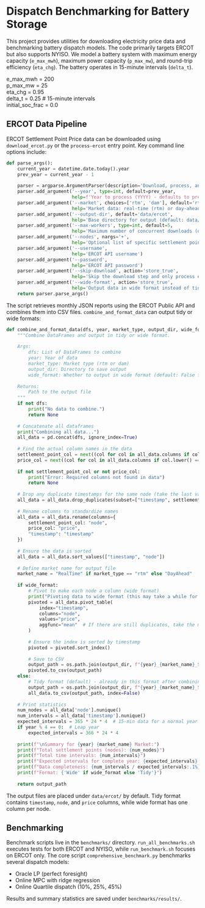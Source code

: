 # Dispatch Benchmarking for Battery Storage

This project provides utilities for downloading electricity price data and benchmarking battery dispatch models. The code primarily targets ERCOT but also supports NYISO. We model a battery system with maximum energy capacity (`e_max_mwh`), maximum power capacity (`p_max_mw`), and round-trip efficiency (`eta_chg`). The battery operates in 15-minute intervals (`delta_t`).

e_max_mwh = 200  
p_max_mw = 25  
eta_chg = 0.95  
delta_t = 0.25  # 15-minute intervals  
initial_soc_frac = 0.0  

## ERCOT Data Pipeline

ERCOT Settlement Point Price data can be downloaded using `download_ercot.py` or the `process-ercot` entry point. Key command line options include:

```python
def parse_args():
    current_year = datetime.date.today().year
    prev_year = current_year - 1
    
    parser = argparse.ArgumentParser(description='Download, process, and combine ERCOT Settlement Point Price data')
    parser.add_argument('--year', type=int, default=prev_year,
                        help=f'Year to process (YYYY) - defaults to previous year ({prev_year})')
    parser.add_argument('--market', choices=['rtm', 'dam'], default='rtm',
                        help='Market data: real-time (rtm) or day-ahead (dam) (default: rtm)')
    parser.add_argument('--output-dir', default='data/ercot',
                        help='Base directory for output (default: data/ercot)')
    parser.add_argument('--max-workers', type=int, default=5,
                        help='Maximum number of concurrent downloads (default: 5)')
    parser.add_argument('--nodes', nargs='+',
                        help='Optional list of specific settlement point nodes to include')
    parser.add_argument('--username',
                        help='ERCOT API username')
    parser.add_argument('--password',
                        help='ERCOT API password')
    parser.add_argument('--skip-download', action='store_true',
                        help='Skip the download step and only process existing files')
    parser.add_argument('--wide-format', action='store_true',
                        help='Output data in wide format instead of tidy format')
    return parser.parse_args()
```

The script retrieves monthly JSON reports using the ERCOT Public API and combines them into CSV files. `combine_and_format_data` can output tidy or wide formats:

```python
def combine_and_format_data(dfs, year, market_type, output_dir, wide_format=False):
    """Combine DataFrames and output in tidy or wide format.
    
    Args:
        dfs: List of DataFrames to combine
        year: Year of data
        market_type: Market type (rtm or dam)
        output_dir: Directory to save output
        wide_format: Whether to output in wide format (default: False for tidy format)
        
    Returns:
        Path to the output file
    """
    if not dfs:
        print("No data to combine.")
        return None
    
    # Concatenate all dataframes
    print("Combining all data...")
    all_data = pd.concat(dfs, ignore_index=True)
    
    # Find the actual column names in the data
    settlement_point_col = next((col for col in all_data.columns if col.lower() == 'settlementpoint'), None)
    price_col = next((col for col in all_data.columns if col.lower() == 'settlementpointprice'), None)
    
    if not settlement_point_col or not price_col:
        print("Error: Required columns not found in data")
        return None
    
    # Drop any duplicate timestamps for the same node (take the last value)
    all_data = all_data.drop_duplicates(subset=["timestamp", settlement_point_col], keep="last")
    
    # Rename columns to standardize names
    all_data = all_data.rename(columns={
        settlement_point_col: "node",
        price_col: "price",
        "timestamp": "timestamp"
    })
    
    # Ensure the data is sorted
    all_data = all_data.sort_values(["timestamp", "node"])
    
    # Define market name for output file
    market_name = "RealTime" if market_type == "rtm" else "DayAhead"
    
    if wide_format:
        # Pivot to make each node a column (wide format)
        print("Pivoting data to wide format (this may take a while for many nodes)...")
        pivoted = all_data.pivot_table(
            index="timestamp", 
            columns="node", 
            values="price",
            aggfunc="mean"  # If there are still duplicates, take the mean
        )
        
        # Ensure the index is sorted by timestamp
        pivoted = pivoted.sort_index()
        
        # Save to CSV
        output_path = os.path.join(output_dir, f"{year}_{market_name}_SPP_wide.csv")
        pivoted.to_csv(output_path)
    else:
        # Tidy format (default) - already in this format after combining
        output_path = os.path.join(output_dir, f"{year}_{market_name}_SPP.csv")
        all_data.to_csv(output_path, index=False)
    
    # Print statistics
    num_nodes = all_data['node'].nunique()
    num_intervals = all_data['timestamp'].nunique()
    expected_intervals = 365 * 24 * 4  # 15-min data for a normal year
    if year % 4 == 0:  # Leap year
        expected_intervals = 366 * 24 * 4
    
    print(f"\nSummary for {year} {market_name} Market:")
    print(f"Total settlement points (nodes): {num_nodes}")
    print(f"Total time intervals: {num_intervals}")
    print(f"Expected intervals for complete year: {expected_intervals} (15-min data)")
    print(f"Data completeness: {num_intervals / expected_intervals:.1%}")
    print(f"Format: {'Wide' if wide_format else 'Tidy'}")
    
    return output_path
```

The output files are placed under `data/ercot/` by default. Tidy format contains `timestamp`, `node`, and `price` columns, while wide format has one column per node.

## Benchmarking

Benchmark scripts live in the `benchmarks/` directory. `run_all_benchmarks.sh` executes tests for both ERCOT and NYISO, while `run_benchmark.sh` focuses on ERCOT only. The core script `comprehensive_benchmark.py` benchmarks several dispatch models:

- Oracle LP (perfect foresight)
- Online MPC with ridge regression
- Online Quartile dispatch (10%, 25%, 45%)

Results and summary statistics are saved under `benchmarks/results/`.
